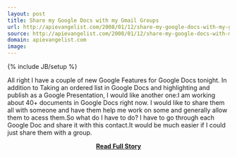 ```yaml
---
layout: post
title: Share my Google Docs with my Gmail Groups
url: http://apievangelist.com/2008/01/12/share-my-google-docs-with-my-gmail-groups/
source: http://apievangelist.com/2008/01/12/share-my-google-docs-with-my-gmail-groups/
domain: apievangelist.com
image: 
---
```

{% include JB/setup %}<p>All right I have a couple of new Google Features for Google Docs tonight.  In addition to Taking an ordered list in Google Docs and highlighting and publish as a Google Presentation, I would like another one:I am working about 40+ documents in Google Docs right now.  I would like to share them all with someone and have them help me work on some and generally allow them to acess them.So what do I have to do?  I have to go through each Google Doc and share it with this contact.It would be much easier if I could just share them with a group. </p>
<center><p><a href="http://apievangelist.com/2008/01/12/share-my-google-docs-with-my-gmail-groups/" style='padding:25px; font-sze:18px; font-weight: bold;'>Read Full Story</a></p></center>
